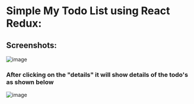 # Simple My Todo List using React Redux:

## Screenshots:

![image](https://github.com/SeyaPrakash/My_Todo_List_3/assets/127505745/a40c5b53-dad7-4385-89b6-b93abc8f16fa)

### After clicking on the "details" it will show details of the todo's as shown below

![image](https://github.com/SeyaPrakash/My_Todo_List_3/assets/127505745/5ea1cbe9-8623-4cd0-a827-d156fe85c2aa)
